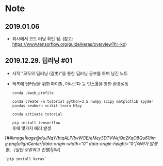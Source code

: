 # Note

## 2019.01.06
- 회사에서 코드 러닝 확인 됨. (참고: https://www.tensorflow.org/guide/keras/overview?hl=ko)

## 2019.12.29. 딥러닝 #01
- 서적 "모두의 딥러닝 (길벗)"을 통한 딥러닝 공부를 하며 남긴 노트
- 맥북에 딥러닝을 위한 파이참, 아나콘다 등 인스톨을 통한 환경설정  

    `conda .bash_profile`

    `conda create -n tutorial python=3.5 numpy scipy matplotlib spyder pandas seaborn scikit-learn h5py`

    `conda activate tutorial`

    `pip install tensorflow`  
    후에 몇가지 에러 발생

[##_Image|kage@duJNqY/btqALPRwWOE/eMey3DTVWejQa2KqO8Qu61/img.png|alignCenter|data-origin-width="0" data-origin-height="0"|에러가 발생함... (일단 보류하고 진행)||_##]

    `pip install keras`
    
    
